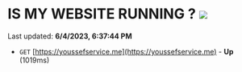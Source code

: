 # IS MY WEBSITE RUNNING ? [![](https://img.shields.io/static/v1?label=Sponsor&message=%E2%9D%A4&logo=GitHub&color=%23fe8e86)](https://github.com/sponsors/<username>)

Last updated: **6/4/2023, 6:37:44 PM**

- `GET` [https://youssefservice.me](https://youssefservice.me) - **Up** (1019ms)
